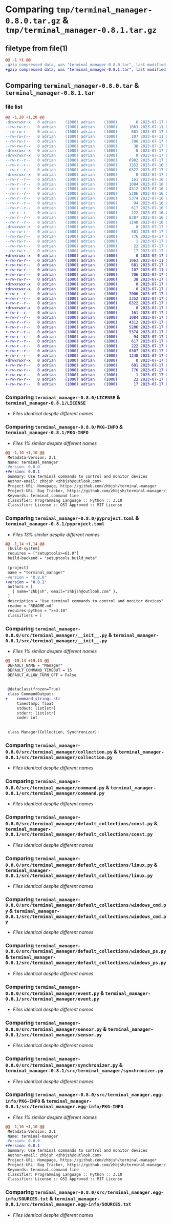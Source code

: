 # Comparing `tmp/terminal_manager-0.8.0.tar.gz` & `tmp/terminal_manager-0.8.1.tar.gz`

## filetype from file(1)

```diff
@@ -1 +1 @@
-gzip compressed data, was "terminal_manager-0.8.0.tar", last modified: Mon Jul 17 05:54:07 2023, max compression
+gzip compressed data, was "terminal_manager-0.8.1.tar", last modified: Mon Jul 17 07:10:42 2023, max compression
```

## Comparing `terminal_manager-0.8.0.tar` & `terminal_manager-0.8.1.tar`

### file list

```diff
@@ -1,28 +1,28 @@
-drwxrwxr-x   0 adrian    (1000) adrian    (1000)        0 2023-07-17 05:54:07.253274 terminal_manager-0.8.0/
--rw-rw-r--   0 adrian    (1000) adrian    (1000)     1063 2023-07-11 04:42:30.000000 terminal_manager-0.8.0/LICENSE
--rw-rw-r--   0 adrian    (1000) adrian    (1000)      681 2023-07-17 05:54:07.253274 terminal_manager-0.8.0/PKG-INFO
--rw-rw-r--   0 adrian    (1000) adrian    (1000)      107 2023-07-11 04:42:30.000000 terminal_manager-0.8.0/README.md
--rw-rw-r--   0 adrian    (1000) adrian    (1000)      706 2023-07-17 05:49:04.000000 terminal_manager-0.8.0/pyproject.toml
--rw-rw-r--   0 adrian    (1000) adrian    (1000)       38 2023-07-17 05:54:07.253274 terminal_manager-0.8.0/setup.cfg
-drwxrwxr-x   0 adrian    (1000) adrian    (1000)        0 2023-07-17 05:54:07.245274 terminal_manager-0.8.0/src/
-drwxrwxr-x   0 adrian    (1000) adrian    (1000)        0 2023-07-17 05:54:07.249274 terminal_manager-0.8.0/src/terminal_manager/
--rw-r--r--   0 adrian    (1000) adrian    (1000)     6982 2023-07-17 05:52:01.000000 terminal_manager-0.8.0/src/terminal_manager/__init__.py
--rw-r--r--   0 adrian    (1000) adrian    (1000)     3352 2023-07-16 06:39:54.000000 terminal_manager-0.8.0/src/terminal_manager/collection.py
--rw-r--r--   0 adrian    (1000) adrian    (1000)     6322 2023-07-17 05:48:24.000000 terminal_manager-0.8.0/src/terminal_manager/command.py
-drwxrwxr-x   0 adrian    (1000) adrian    (1000)        0 2023-07-17 05:54:07.253274 terminal_manager-0.8.0/src/terminal_manager/default_collections/
--rw-r--r--   0 adrian    (1000) adrian    (1000)      161 2023-07-16 06:39:54.000000 terminal_manager-0.8.0/src/terminal_manager/default_collections/__init__.py
--rw-r--r--   0 adrian    (1000) adrian    (1000)     1084 2023-07-16 06:39:54.000000 terminal_manager-0.8.0/src/terminal_manager/default_collections/const.py
--rw-r--r--   0 adrian    (1000) adrian    (1000)     4312 2023-07-16 06:39:54.000000 terminal_manager-0.8.0/src/terminal_manager/default_collections/linux.py
--rw-r--r--   0 adrian    (1000) adrian    (1000)     5206 2023-07-16 06:39:54.000000 terminal_manager-0.8.0/src/terminal_manager/default_collections/windows_cmd.py
--rw-r--r--   0 adrian    (1000) adrian    (1000)     5374 2023-07-16 06:39:54.000000 terminal_manager-0.8.0/src/terminal_manager/default_collections/windows_ps.py
--rw-r--r--   0 adrian    (1000) adrian    (1000)       94 2023-07-16 06:39:54.000000 terminal_manager-0.8.0/src/terminal_manager/errors.py
--rw-r--r--   0 adrian    (1000) adrian    (1000)      617 2023-07-16 06:39:54.000000 terminal_manager-0.8.0/src/terminal_manager/event.py
--rw-r--r--   0 adrian    (1000) adrian    (1000)      222 2023-07-16 06:39:54.000000 terminal_manager-0.8.0/src/terminal_manager/helpers.py
--rw-r--r--   0 adrian    (1000) adrian    (1000)     8387 2023-07-16 06:39:54.000000 terminal_manager-0.8.0/src/terminal_manager/sensor.py
--rw-r--r--   0 adrian    (1000) adrian    (1000)     1248 2023-07-16 06:39:54.000000 terminal_manager-0.8.0/src/terminal_manager/synchronizer.py
-drwxrwxr-x   0 adrian    (1000) adrian    (1000)        0 2023-07-17 05:54:07.253274 terminal_manager-0.8.0/src/terminal_manager.egg-info/
--rw-rw-r--   0 adrian    (1000) adrian    (1000)      681 2023-07-17 05:54:07.000000 terminal_manager-0.8.0/src/terminal_manager.egg-info/PKG-INFO
--rw-rw-r--   0 adrian    (1000) adrian    (1000)      776 2023-07-17 05:54:07.000000 terminal_manager-0.8.0/src/terminal_manager.egg-info/SOURCES.txt
--rw-rw-r--   0 adrian    (1000) adrian    (1000)        1 2023-07-17 05:54:07.000000 terminal_manager-0.8.0/src/terminal_manager.egg-info/dependency_links.txt
--rw-rw-r--   0 adrian    (1000) adrian    (1000)       22 2023-07-17 05:54:07.000000 terminal_manager-0.8.0/src/terminal_manager.egg-info/requires.txt
--rw-rw-r--   0 adrian    (1000) adrian    (1000)       17 2023-07-17 05:54:07.000000 terminal_manager-0.8.0/src/terminal_manager.egg-info/top_level.txt
+drwxrwxr-x   0 adrian    (1000) adrian    (1000)        0 2023-07-17 07:10:42.107653 terminal_manager-0.8.1/
+-rw-rw-r--   0 adrian    (1000) adrian    (1000)     1063 2023-07-11 04:42:30.000000 terminal_manager-0.8.1/LICENSE
+-rw-rw-r--   0 adrian    (1000) adrian    (1000)      681 2023-07-17 07:10:42.107653 terminal_manager-0.8.1/PKG-INFO
+-rw-rw-r--   0 adrian    (1000) adrian    (1000)      107 2023-07-11 04:42:30.000000 terminal_manager-0.8.1/README.md
+-rw-rw-r--   0 adrian    (1000) adrian    (1000)      706 2023-07-17 07:09:42.000000 terminal_manager-0.8.1/pyproject.toml
+-rw-rw-r--   0 adrian    (1000) adrian    (1000)       38 2023-07-17 07:10:42.107653 terminal_manager-0.8.1/setup.cfg
+drwxrwxr-x   0 adrian    (1000) adrian    (1000)        0 2023-07-17 07:10:42.099654 terminal_manager-0.8.1/src/
+drwxrwxr-x   0 adrian    (1000) adrian    (1000)        0 2023-07-17 07:10:42.103654 terminal_manager-0.8.1/src/terminal_manager/
+-rw-r--r--   0 adrian    (1000) adrian    (1000)     7006 2023-07-17 07:02:19.000000 terminal_manager-0.8.1/src/terminal_manager/__init__.py
+-rw-r--r--   0 adrian    (1000) adrian    (1000)     3352 2023-07-17 06:20:45.000000 terminal_manager-0.8.1/src/terminal_manager/collection.py
+-rw-r--r--   0 adrian    (1000) adrian    (1000)     6322 2023-07-17 06:20:45.000000 terminal_manager-0.8.1/src/terminal_manager/command.py
+drwxrwxr-x   0 adrian    (1000) adrian    (1000)        0 2023-07-17 07:10:42.107653 terminal_manager-0.8.1/src/terminal_manager/default_collections/
+-rw-r--r--   0 adrian    (1000) adrian    (1000)      161 2023-07-17 06:20:45.000000 terminal_manager-0.8.1/src/terminal_manager/default_collections/__init__.py
+-rw-r--r--   0 adrian    (1000) adrian    (1000)     1084 2023-07-17 06:20:45.000000 terminal_manager-0.8.1/src/terminal_manager/default_collections/const.py
+-rw-r--r--   0 adrian    (1000) adrian    (1000)     4312 2023-07-17 06:20:45.000000 terminal_manager-0.8.1/src/terminal_manager/default_collections/linux.py
+-rw-r--r--   0 adrian    (1000) adrian    (1000)     5206 2023-07-17 06:20:45.000000 terminal_manager-0.8.1/src/terminal_manager/default_collections/windows_cmd.py
+-rw-r--r--   0 adrian    (1000) adrian    (1000)     5374 2023-07-17 06:20:45.000000 terminal_manager-0.8.1/src/terminal_manager/default_collections/windows_ps.py
+-rw-r--r--   0 adrian    (1000) adrian    (1000)       94 2023-07-17 06:20:45.000000 terminal_manager-0.8.1/src/terminal_manager/errors.py
+-rw-r--r--   0 adrian    (1000) adrian    (1000)      617 2023-07-17 06:20:45.000000 terminal_manager-0.8.1/src/terminal_manager/event.py
+-rw-r--r--   0 adrian    (1000) adrian    (1000)      222 2023-07-17 06:20:45.000000 terminal_manager-0.8.1/src/terminal_manager/helpers.py
+-rw-r--r--   0 adrian    (1000) adrian    (1000)     8387 2023-07-17 06:20:45.000000 terminal_manager-0.8.1/src/terminal_manager/sensor.py
+-rw-r--r--   0 adrian    (1000) adrian    (1000)     1248 2023-07-17 06:20:45.000000 terminal_manager-0.8.1/src/terminal_manager/synchronizer.py
+drwxrwxr-x   0 adrian    (1000) adrian    (1000)        0 2023-07-17 07:10:42.103654 terminal_manager-0.8.1/src/terminal_manager.egg-info/
+-rw-rw-r--   0 adrian    (1000) adrian    (1000)      681 2023-07-17 07:10:42.000000 terminal_manager-0.8.1/src/terminal_manager.egg-info/PKG-INFO
+-rw-rw-r--   0 adrian    (1000) adrian    (1000)      776 2023-07-17 07:10:42.000000 terminal_manager-0.8.1/src/terminal_manager.egg-info/SOURCES.txt
+-rw-rw-r--   0 adrian    (1000) adrian    (1000)        1 2023-07-17 07:10:42.000000 terminal_manager-0.8.1/src/terminal_manager.egg-info/dependency_links.txt
+-rw-rw-r--   0 adrian    (1000) adrian    (1000)       22 2023-07-17 07:10:42.000000 terminal_manager-0.8.1/src/terminal_manager.egg-info/requires.txt
+-rw-rw-r--   0 adrian    (1000) adrian    (1000)       17 2023-07-17 07:10:42.000000 terminal_manager-0.8.1/src/terminal_manager.egg-info/top_level.txt
```

### Comparing `terminal_manager-0.8.0/LICENSE` & `terminal_manager-0.8.1/LICENSE`

 * *Files identical despite different names*

### Comparing `terminal_manager-0.8.0/PKG-INFO` & `terminal_manager-0.8.1/PKG-INFO`

 * *Files 1% similar despite different names*

```diff
@@ -1,10 +1,10 @@
 Metadata-Version: 2.1
 Name: terminal_manager
-Version: 0.8.0
+Version: 0.8.1
 Summary: Use terminal commands to control and monitor devices
 Author-email: zhbjsh <zhbjsh@outlook.com>
 Project-URL: Homepage, https://github.com/zhbjsh/terminal-manager
 Project-URL: Bug Tracker, https://github.com/zhbjsh/terminal-manager/issues
 Keywords: terminal,command line
 Classifier: Programming Language :: Python :: 3.10
 Classifier: License :: OSI Approved :: MIT License
```

### Comparing `terminal_manager-0.8.0/pyproject.toml` & `terminal_manager-0.8.1/pyproject.toml`

 * *Files 13% similar despite different names*

```diff
@@ -1,14 +1,14 @@
 [build-system]
 requires = ["setuptools>=61.0"]
 build-backend = "setuptools.build_meta"
 
 [project]
 name = "terminal_manager"
-version = "0.8.0"
+version = "0.8.1"
 authors = [
   { name="zhbjsh", email="zhbjsh@outlook.com" },
 ]
 description = "Use terminal commands to control and monitor devices"
 readme = "README.md"
 requires-python = ">=3.10"
 classifiers = [
```

### Comparing `terminal_manager-0.8.0/src/terminal_manager/__init__.py` & `terminal_manager-0.8.1/src/terminal_manager/__init__.py`

 * *Files 1% similar despite different names*

```diff
@@ -19,14 +19,15 @@
 DEFAULT_NAME = "Manager"
 DEFAULT_COMMAND_TIMEOUT = 15
 DEFAULT_ALLOW_TURN_OFF = False
 
 
 @dataclass(frozen=True)
 class CommandOutput:
+    command_string: str
     timestamp: float
     stdout: list[str]
     stderr: list[str]
     code: int
 
 
 class Manager(Collection, Synchronizer):
```

### Comparing `terminal_manager-0.8.0/src/terminal_manager/collection.py` & `terminal_manager-0.8.1/src/terminal_manager/collection.py`

 * *Files identical despite different names*

### Comparing `terminal_manager-0.8.0/src/terminal_manager/command.py` & `terminal_manager-0.8.1/src/terminal_manager/command.py`

 * *Files identical despite different names*

### Comparing `terminal_manager-0.8.0/src/terminal_manager/default_collections/const.py` & `terminal_manager-0.8.1/src/terminal_manager/default_collections/const.py`

 * *Files identical despite different names*

### Comparing `terminal_manager-0.8.0/src/terminal_manager/default_collections/linux.py` & `terminal_manager-0.8.1/src/terminal_manager/default_collections/linux.py`

 * *Files identical despite different names*

### Comparing `terminal_manager-0.8.0/src/terminal_manager/default_collections/windows_cmd.py` & `terminal_manager-0.8.1/src/terminal_manager/default_collections/windows_cmd.py`

 * *Files identical despite different names*

### Comparing `terminal_manager-0.8.0/src/terminal_manager/default_collections/windows_ps.py` & `terminal_manager-0.8.1/src/terminal_manager/default_collections/windows_ps.py`

 * *Files identical despite different names*

### Comparing `terminal_manager-0.8.0/src/terminal_manager/event.py` & `terminal_manager-0.8.1/src/terminal_manager/event.py`

 * *Files identical despite different names*

### Comparing `terminal_manager-0.8.0/src/terminal_manager/sensor.py` & `terminal_manager-0.8.1/src/terminal_manager/sensor.py`

 * *Files identical despite different names*

### Comparing `terminal_manager-0.8.0/src/terminal_manager/synchronizer.py` & `terminal_manager-0.8.1/src/terminal_manager/synchronizer.py`

 * *Files identical despite different names*

### Comparing `terminal_manager-0.8.0/src/terminal_manager.egg-info/PKG-INFO` & `terminal_manager-0.8.1/src/terminal_manager.egg-info/PKG-INFO`

 * *Files 1% similar despite different names*

```diff
@@ -1,10 +1,10 @@
 Metadata-Version: 2.1
 Name: terminal-manager
-Version: 0.8.0
+Version: 0.8.1
 Summary: Use terminal commands to control and monitor devices
 Author-email: zhbjsh <zhbjsh@outlook.com>
 Project-URL: Homepage, https://github.com/zhbjsh/terminal-manager
 Project-URL: Bug Tracker, https://github.com/zhbjsh/terminal-manager/issues
 Keywords: terminal,command line
 Classifier: Programming Language :: Python :: 3.10
 Classifier: License :: OSI Approved :: MIT License
```

### Comparing `terminal_manager-0.8.0/src/terminal_manager.egg-info/SOURCES.txt` & `terminal_manager-0.8.1/src/terminal_manager.egg-info/SOURCES.txt`

 * *Files identical despite different names*

